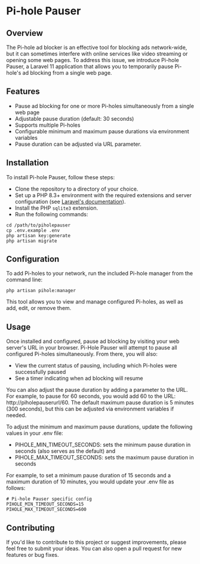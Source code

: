 # Pi-hole Pauser

## Overview

The Pi-hole ad blocker is an effective tool for blocking ads network-wide, but it can sometimes interfere with online services like video streaming or opening some web pages. To address this issue, we introduce Pi-hole Pauser, a Laravel 11 application that allows you to temporarily pause Pi-hole's ad blocking from a single web page.

## Features

* Pause ad blocking for one or more Pi-holes simultaneously from a single web page
* Adjustable pause duration (default: 30 seconds)
* Supports multiple Pi-holes
* Configurable minimum and maximum pause durations via environment variables
* Pause duration can be adjusted via URL parameter.

## Installation

To install Pi-hole Pauser, follow these steps:


* Clone the repository to a directory of your choice.
* Set up a PHP 8.3+ environment with the required extensions and server configuration (see [Laravel's documentation](https://laravel.com/docs/11.x/deployment#server-requirements)).
* Install the PHP `sqlite3` extension.
* Run the following commands:
```shell
cd /path/to/piholepauser
cp .env.example .env
php artisan key:generate
php artisan migrate
```

## Configuration

To add Pi-holes to your network, run the included Pi-hole manager from the command line:

```shell
php artisan pihole:manager
```

This tool allows you to view and manage configured Pi-holes, as well as add, edit, or remove them.

## Usage

Once installed and configured, pause ad blocking by visiting your web server's URL in your browser. Pi-Hole Pauser will attempt to pause all configured Pi-holes simultaneously. From there, you will also:

* View the current status of pausing, including which Pi-holes were successfully paused
* See a timer indicating when ad blocking will resume


You can also adjust the pause duration by adding a parameter to the URL. For example, to pause for 60 seconds, you would add 60 to the URL: http://piholepauserurl/60. The default maximum pause duration is 5 minutes (300 seconds), but this can be adjusted via environment variables if needed.

To adjust the minimum and maximum pause durations, update the following values in your .env file:

* PIHOLE_MIN_TIMEOUT_SECONDS: sets the minimum pause duration in seconds (also serves as the default) and
* PIHOLE_MAX_TIMEOUT_SECONDS: sets the maximum pause duration in seconds

For example, to set a minimum pause duration of 15 seconds and a maximum duration of 10 minutes, you would update your .env file as follows:

```dotenv
# Pi-hole Pauser specific config
PIHOLE_MIN_TIMEOUT_SECONDS=15
PIHOLE_MAX_TIMEOUT_SECONDS=600
```
## Contributing

If you'd like to contribute to this project or suggest improvements, please feel free to submit your ideas. You can also open a pull request for new features or bug fixes.
